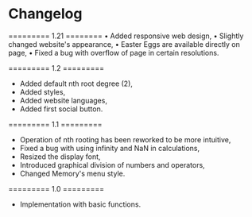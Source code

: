 # Changelog

========= 1.21 ========
• Added responsive web design,
• Slightly changed website's appearance,
• Easter Eggs are available directly on page,
• Fixed a bug with overflow of page in certain resolutions.

========= 1.2 =========
- Added default nth root degree (2),
- Added styles,
- Added website languages,
- Added first social button.

========= 1.1 =========
- Operation of nth rooting has been reworked to be more intuitive,
- Fixed a bug with using infinity and NaN in calculations,
- Resized the display font,
- Introduced graphical division of numbers and operators,
- Changed Memory's menu style.

========= 1.0 =========
- Implementation with basic functions.
